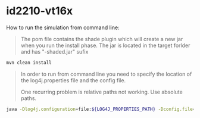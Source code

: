 # id2210-vt16x


How to run the simulation from command line:
 
> The pom file contains the shade plugin which will create a new jar when you run the install phase. The jar is located in the target forlder and has "-shaded.jar" sufix

```sh
mvn clean install
```

> In order to run from command line you need to specify the location of the log4j.properties file and the config file.
> 
> One recurring problem is relative paths not working. Use absolute paths.



```sh
java -Dlog4j.configuration=file:${LOG4J_PROPERTIES_PATH} -Dconfig.file=${CONFIG_FILE_PATH} -jar ${JAR}
```
